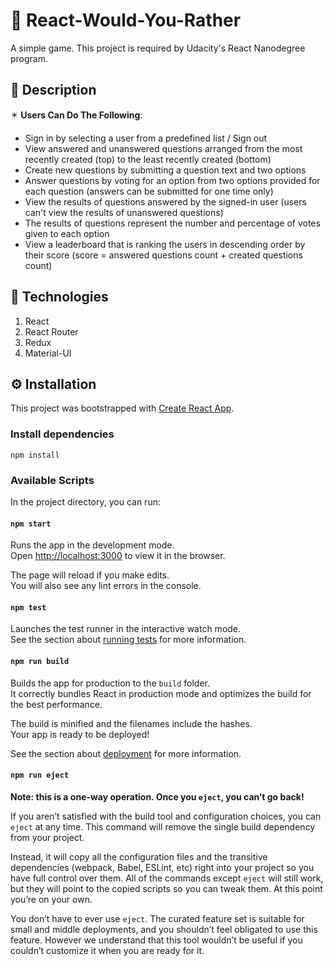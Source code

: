 # 🚀 React-Would-You-Rather

A simple game. This project is required by Udacity's React Nanodegree program.

## 📝 Description

✴️ **Users Can Do The Following**:

- Sign in by selecting a user from a predefined list / Sign out
- View answered and unanswered questions arranged from the most recently created (top) to the least recently created (bottom)
- Create new questions by submitting a question text and two options
- Answer questions by voting for an option from two options provided for each question (answers can be submitted for one time only)
- View the results of questions answered by the signed-in user (users can't view the results of unanswered questions)
- The results of questions represent the number and percentage of votes given to each option
- View a leaderboard that is ranking the users in descending order by their score (score = answered questions count + created questions count)

## 💎 Technologies

1. React
2. React Router
3. Redux
4. Material-UI

## ⚙️ Installation

This project was bootstrapped with [Create React App](https://github.com/facebook/create-react-app).

### Install dependencies

```shell
npm install
```

### Available Scripts

In the project directory, you can run:

#### `npm start`

Runs the app in the development mode.\
Open [http://localhost:3000](http://localhost:3000) to view it in the browser.

The page will reload if you make edits.\
You will also see any lint errors in the console.

#### `npm test`

Launches the test runner in the interactive watch mode.\
See the section about [running tests](https://facebook.github.io/create-react-app/docs/running-tests) for more information.

#### `npm run build`

Builds the app for production to the `build` folder.\
It correctly bundles React in production mode and optimizes the build for the best performance.

The build is minified and the filenames include the hashes.\
Your app is ready to be deployed!

See the section about [deployment](https://facebook.github.io/create-react-app/docs/deployment) for more information.

#### `npm run eject`

**Note: this is a one-way operation. Once you `eject`, you can’t go back!**

If you aren’t satisfied with the build tool and configuration choices, you can `eject` at any time. This command will remove the single build dependency from your project.

Instead, it will copy all the configuration files and the transitive dependencies (webpack, Babel, ESLint, etc) right into your project so you have full control over them. All of the commands except `eject` will still work, but they will point to the copied scripts so you can tweak them. At this point you’re on your own.

You don’t have to ever use `eject`. The curated feature set is suitable for small and middle deployments, and you shouldn’t feel obligated to use this feature. However we understand that this tool wouldn’t be useful if you couldn’t customize it when you are ready for it.
